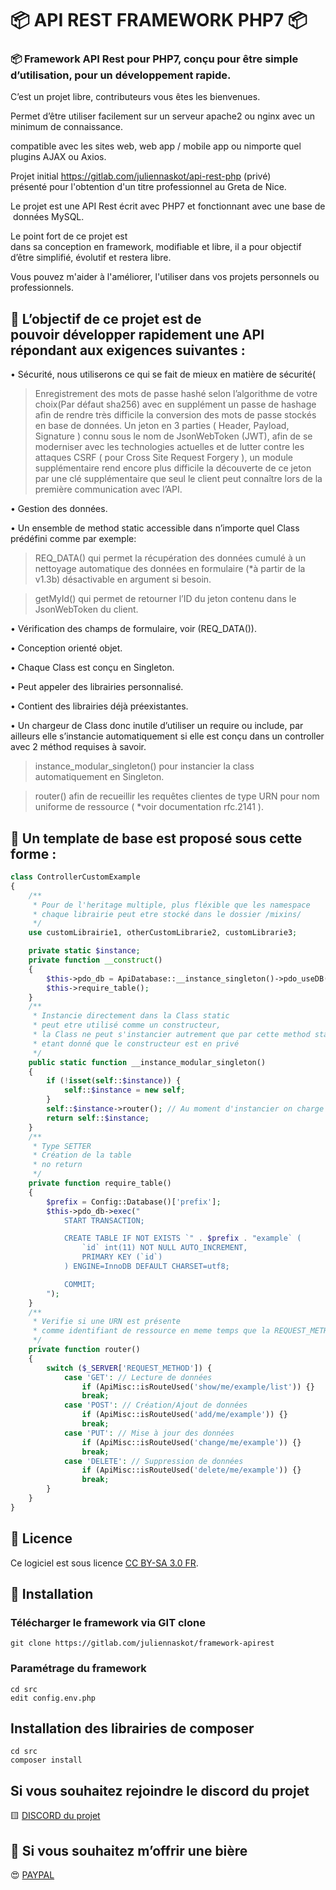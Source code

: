 # 📦 API REST FRAMEWORK PHP7 📦

### 📦 Framework API Rest pour PHP7, conçu pour être simple d’utilisation, pour un développement rapide.

C’est un projet libre, contributeurs vous êtes les bienvenues.

Permet d’être utiliser facilement sur un serveur apache2 ou nginx avec un minimum de connaissance.

compatible avec les sites web, web app / mobile app ou nimporte quel plugins AJAX ou Axios.

Projet initial https://gitlab.com/juliennaskot/api-rest-php (privé) présenté pour l'obtention d'un titre professionnel au Greta de Nice.

Le projet est une API Rest écrit avec PHP7 et fonctionnant avec une base de données MySQL.

Le point fort de ce projet est dans sa conception en framework, modifiable et libre, il a pour objectif d’être simplifié, évolutif et restera libre.

Vous pouvez m'aider à l'améliorer, l'utiliser dans vos projets personnels ou professionnels.


## 📝 L’objectif de ce projet est de pouvoir développer rapidement une API répondant aux exigences suivantes :

• Sécurité, nous utiliserons ce qui se fait de mieux en matière de sécurité(

> Enregistrement des mots de passe hashé selon l’algorithme de votre choix(Par défaut sha256) avec en supplément un passe de hashage afin de rendre très difficile la conversion des mots de passe stockés en base de données.
> Un jeton en 3 parties ( Header, Payload, Signature ) connu sous le nom de JsonWebToken (JWT), afin de se moderniser avec les technologies actuelles et de lutter contre les attaques CSRF ( pour Cross Site Request Forgery ), un module supplémentaire rend encore plus difficile la découverte de ce jeton par une clé supplémentaire que seul le client peut connaître lors de la première communication avec l’API.

• Gestion des données.

• Un ensemble de method static accessible dans n’importe quel Class prédéfini comme par exemple:

> REQ_DATA() qui permet la récupération des données cumulé à un nettoyage automatique des données en formulaire (\*à partir de la v1.3b) désactivable en argument si besoin.

> getMyId() qui permet de retourner l’ID du jeton contenu dans le JsonWebToken du client.

• Vérification des champs de formulaire, voir (REQ_DATA()).

• Conception orienté objet.

• Chaque Class est conçu en Singleton.

• Peut appeler des librairies personnalisé.

• Contient des librairies déjà préexistantes.

• Un chargeur de Class donc inutile d’utiliser un require ou include, par ailleurs elle s’instancie automatiquement si elle est conçu dans un controller avec 2 méthod requises à savoir.

> instance_modular_singleton() pour instancier la class automatiquement en Singleton.

> router() afin de recueillir les requêtes clientes de type URN pour nom uniforme de ressource ( \*voir documentation rfc.2141 ).

## 📝 Un template de base est proposé sous cette forme :

```php
class ControllerCustomExample
{
    /**
     * Pour de l'heritage multiple, plus fléxible que les namespace
     * chaque librairie peut etre stocké dans le dossier /mixins/
     */
    use customLibrairie1, otherCustomLibrarie2, customLibrarie3;

    private static $instance;
    private function __construct()
    {
        $this->pdo_db = ApiDatabase::__instance_singleton()->pdo_useDB();
        $this->require_table();
    }
    /**
     * Instancie directement dans la Class static
     * peut etre utilisé comme un constructeur,
     * la Class ne peut s'instancier autrement que par cette method static
     * etant donné que le constructeur est en privé
     */
    public static function __instance_modular_singleton()
    {
        if (!isset(self::$instance)) {
            self::$instance = new self;
        }
        self::$instance->router(); // Au moment d'instancier on charge le router
        return self::$instance;
    }
    /**
     * Type SETTER
     * Création de la table
     * no return
     */
    private function require_table()
    {
        $prefix = Config::Database()['prefix'];
        $this->pdo_db->exec("
            START TRANSACTION;

            CREATE TABLE IF NOT EXISTS `" . $prefix . "example` (
                `id` int(11) NOT NULL AUTO_INCREMENT,
                PRIMARY KEY (`id`)
            ) ENGINE=InnoDB DEFAULT CHARSET=utf8;

            COMMIT;
        ");
    }
    /**
     * Verifie si une URN est présente
     * comme identifiant de ressource en meme temps que la REQUEST_METHOD
     */
    private function router()
    {
        switch ($_SERVER['REQUEST_METHOD']) {
            case 'GET': // Lecture de données
                if (ApiMisc::isRouteUsed('show/me/example/list')) {}
                break;
            case 'POST': // Création/Ajout de données
                if (ApiMisc::isRouteUsed('add/me/example')) {}
                break;
            case 'PUT': // Mise à jour des données
                if (ApiMisc::isRouteUsed('change/me/example')) {}
                break;
            case 'DELETE': // Suppression de données
                if (ApiMisc::isRouteUsed('delete/me/example')) {}
                break;
        }
    }
}
```

## 🔖 Licence

Ce logiciel est sous licence [CC BY-SA 3.0 FR](/LICENSE.md).

## 🚚 Installation


### Télécharger le framework via GIT clone
```
git clone https://gitlab.com/juliennaskot/framework-apirest
```

### Paramétrage du framework
```
cd src
edit config.env.php
```

## Installation des librairies de composer
```
cd src
composer install
```

## Si vous souhaitez rejoindre le discord du projet
🟨 [DISCORD du projet](https://discord.gg/257rUb9)


## 🍺 Si vous souhaitez m’offrir une bière
😍 [PAYPAL](https://www.paypal.com/paypalme/Julien06100?locale.x=fr_FR)
